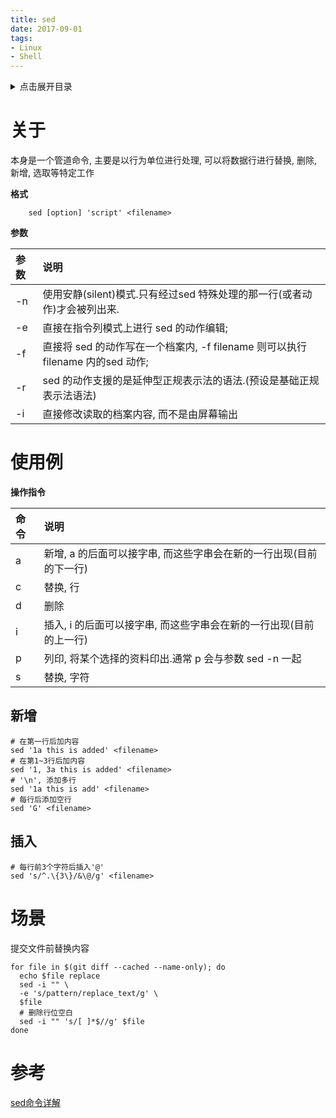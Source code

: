 ```yaml
---
title: sed
date: 2017-09-01
tags:
- Linux
- Shell
---
```

<details>
<summary>点击展开目录</summary>

- [关于](#关于)
- [使用例](#使用例)
  - [新增](#新增)
  - [插入](#插入)
- [场景](#场景)
- [参考](#参考)


</details>

# 关于

本身是一个管道命令, 主要是以行为单位进行处理, 可以将数据行进行替换, 删除, 新增, 选取等特定工作

__格式__

```shell
	sed [option] 'script' <filename>
```

__参数__

| 参数 | 说明                                                                           |
| :--- | :----------------------------------------------------------------------------- |
| -n   | 使用安静(silent)模式.只有经过sed 特殊处理的那一行(或者动作)才会被列出来.       |
| -e   | 直接在指令列模式上进行 sed 的动作编辑;                                         |
| -f   | 直接将 sed 的动作写在一个档案内, -f filename 则可以执行 filename 内的sed 动作; |
| -r   | sed 的动作支援的是延伸型正规表示法的语法.(预设是基础正规表示法语法)            |
| -i   | 直接修改读取的档案内容, 而不是由屏幕输出                                       |


# 使用例

__操作指令__

| 命令 | 说明                                                               |
| :--- | :----------------------------------------------------------------- |
| a    | 新增, a 的后面可以接字串, 而这些字串会在新的一行出现(目前的下一行) |
| c    | 替换, 行                                                           |
| d    | 删除                                                               |
| i    | 插入, i 的后面可以接字串, 而这些字串会在新的一行出现(目前的上一行) |
| p    | 列印, 将某个选择的资料印出.通常 p 会与参数 sed -n 一起             |
| s    | 替换, 字符                                                         |


## 新增

```shell
# 在第一行后加内容
sed '1a this is added' <filename>
# 在第1~3行后加内容
sed '1, 3a this is added' <filename>
# '\n', 添加多行
sed '1a this is add' <filename>
# 每行后添加空行
sed 'G' <filename>
```

## 插入

```shell
# 每行前3个字符后插入'@'
sed 's/^.\{3\}/&\@/g' <filename>
```

# 场景

提交文件前替换内容
```shell
for file in $(git diff --cached --name-only); do
  echo $file replace
  sed -i "" \
  -e 's/pattern/replace_text/g' \
  $file
  # 删除行位空白
  sed -i "" 's/[ ]*$//g' $file
done
```

# 参考

[sed命令详解](http://8598676.blog.51cto.com/8588676/1398213)
